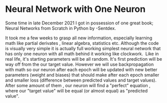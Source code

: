 # Neural Network with One Neuron 

Some time in late December 2021 I got in possession of one great book; Neural Networks from Scratch in Python by -Sentdex.

It took me a few weeks to grasp all new information, especially learning math like partial derivates , linear algebra, statistics etc. Although the code is visually very simple it is actually full working simplest neural network that has only one neuron with all math behind it working like clockwork. 
Like in real life, it's starting parameters will be all random. It's first prediction will be way off from the our target value. However we will use backpropagation with math so our neuron after each epoch will be updated with new better parameters (weight and biases) that should make after each epoch smaller and smaller loss (difference between predicted values and target values). After some amount of them , our neuron will find a "perfect" equation , where our "target value" will be equal (or almost equal) as "predicted value".
